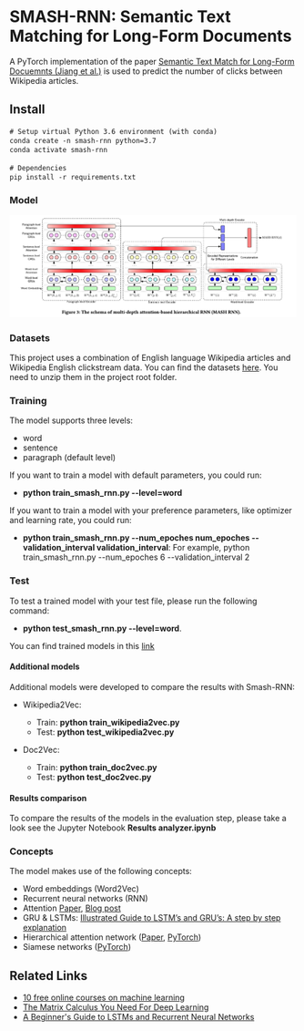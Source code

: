 # SMASH-RNN: Semantic Text Matching for Long-Form Documents

A PyTorch implementation of the paper [Semantic Text Match for Long-Form Docuemnts (Jiang et al.)](https://pub-tools-public-publication-data.storage.googleapis.com/pdf/99357ca2ef0d89250e8d0aea47607fc4c556aa09.pdf) is used to predict the number of clicks between Wikipedia articles.

## Install

```
# Setup virtual Python 3.6 environment (with conda)
conda create -n smash-rnn python=3.7
conda activate smash-rnn

# Dependencies
pip install -r requirements.txt
```

### Model

![Model architecure)](smash-rnn_architecture.png)

### Datasets
This project uses a combination of English language Wikipedia articles and Wikipedia English clickstream data. You can find the datasets [here](https://drive.google.com/file/d/1c9ksCCzr6GQnCdZPW0LR4m8TAdCRUbaj). You need to unzip them in the project root folder.

### Training
The model supports three levels:
- word
- sentence
- paragraph (default level)

If you want to train a model with default parameters, you could run:

- **python train_smash_rnn.py --level=word**

If you want to train a model with your preference parameters, like optimizer and learning rate, you could run:

- **python train_smash_rnn.py --num_epoches num_epoches --validation_interval validation_interval**: For example, python train_smash_rnn.py --num_epoches 6 --validation_interval 2

### Test
To test a trained model with your test file, please run the following command:

- **python test_smash_rnn.py --level=word**.

You can find trained models in this [link](https://drive.google.com/open?id=1W62KwmYUSUbRTfeyym6M22IonKRB-i27)

#### Additional models
Additional models were developed to compare the results with Smash-RNN:
- Wikipedia2Vec:
    - Train: **python train_wikipedia2vec.py**
    - Test: **python test_wikipedia2vec.py**
    
- Doc2Vec:
    - Train: **python train_doc2vec.py**
    - Test: **python test_doc2vec.py**
    
#### Results comparison
To compare the results of the models in the evaluation step, please take a look see the Jupyter Notebook **Results analyzer.ipynb** 

### Concepts

The model makes use of the following concepts:

- Word embeddings (Word2Vec)
- Recurrent neural networks (RNN)
- Attention [Paper](https://papers.nips.cc/paper/7181-attention-is-all-you-need.pdf), [Blog post](https://mlexplained.com/2017/12/29/attention-is-all-you-need-explained/)
- GRU & LSTMs: [Illustrated Guide to LSTM’s and GRU’s: A step by step explanation](https://towardsdatascience.com/illustrated-guide-to-lstms-and-gru-s-a-step-by-step-explanation-44e9eb85bf21)
- Hierarchical attention network ([Paper](https://www.aclweb.org/anthology/N16-1174), [PyTorch](https://github.com/vietnguyen91/Hierarchical-attention-networks-pytorch/blob/master/src/hierarchical_att_model.py))
- Siamese networks ([PyTorch](https://github.com/MarvinLSJ/LSTM-siamese/))

## Related Links

- [10 free online courses on machine learning](https://twitter.com/chipro/status/1157772112876060672)
- [The Matrix Calculus You Need For Deep Learning](https://explained.ai/matrix-calculus/index.html)
- [A Beginner's Guide to LSTMs and Recurrent Neural Networks](https://skymind.ai/wiki/lstm)
